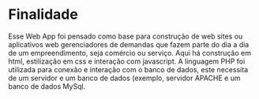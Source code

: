 # Finalidade
Esse Web App foi pensado como base para construção de web sites ou aplicativos web gerenciadores de demandas que fazem parte do dia a dia de um empreendimento, seja comércio ou serviço. Aqui há construção em html, estilização em css e interação com javascript. A linguagem PHP foi utilizada para conexão e interação com o banco de dados, este necessita de um servidor e um banco de dados (exemplo, servidor APACHE e um banco de dados MySql.
